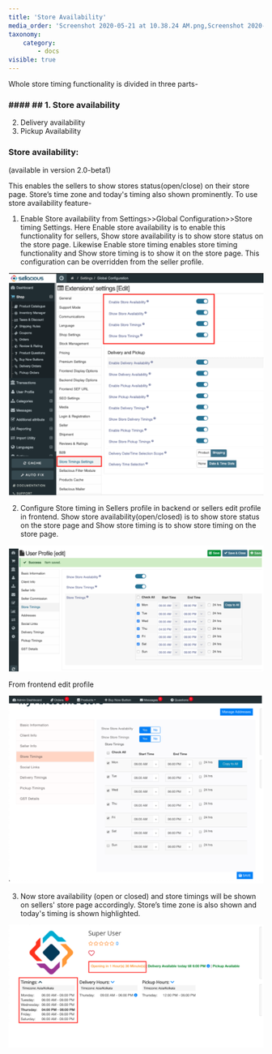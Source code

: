 ```yaml
---
title: 'Store Availability'
media_order: 'Screenshot 2020-05-21 at 10.38.24 AM.png,Screenshot 2020-05-21 at 10.39.00 AM.png,Screenshot 2020-05-21 at 10.39.51 AM.png,Screenshot 2020-05-21 at 10.50.53 AM.png'
taxonomy:
    category:
        - docs
visible: true
---
```


Whole store timing functionality is divided in three parts-
### #### ## 1. Store availability[](https://www.sellacious.com/documentation-v2#/learn/marketplace/store-availability)
2. Delivery availability
3. Pickup Availability

### **Store availability:**
(available in version 2.0-beta1)

This enables the sellers to show stores status(open/close) on their store page. Store’s time zone and today's timing also shown prominently. To use store availability feature-

1. Enable Store availability from Settings>>Global Configuration>>Store timing Settings. Here Enable store availability is to enable this functionality for sellers, Show store availability is to show store status on the store page. Likewise Enable store timing enables store timing functionality and Show store timing is to show it on the store page. This configuration can be overridden from the seller profile.

![](Screenshot%202020-05-21%20at%2010.50.53%20AM.png)

2. Configure Store timing in Sellers profile in backend or sellers edit profile in frontend. Show store availability(open/closed) is to show store status on the store page and Show store timing is to show store timing on the store page.

![](Screenshot%202020-05-21%20at%2010.38.24%20AM.png)

   From frontend edit profile

![](Screenshot%202020-05-21%20at%2010.39.00%20AM.png)

3. Now store availability (open or closed) and store timings will be shown on sellers' store page accordingly. Store’s time zone is also shown and today's timing is shown highlighted.

![](Screenshot%202020-05-21%20at%2010.39.51%20AM.png)




